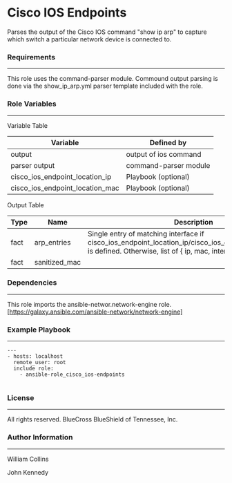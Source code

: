 # Cisco IOS Endpoints


Parses the output of the Cisco IOS command "show ip arp" to capture which switch a particular network device is connected to.

### Requirements
------------

This role uses the command-parser module.  Commound output parsing is done via the show_ip_arp.yml parser template included with the role.

### Role Variables
--------------

Variable Table

| Variable | Defined by |
|----------|------------|
| output   | output of ios command |
| parser output | command-parser module |
| cisco_ios_endpoint_location_ip | Playbook (optional) |
| cisco_ios_endpoint_location_mac | Playbook (optional) |

Output Table

| Type | Name | Description |
| ---- | ---- | ---- |
| fact | arp_entries | Single entry of matching interface if cisco_ios_endpoint_location_ip/cisco_ios_endpoint_location_mac is defined.  Otherwise, list of { ip, mac, interface} |
| fact | sanitized_mac |


### Dependencies
------------

This role imports the ansible-networ.network-engine role.
[https://galaxy.ansible.com/ansible-network/network-engine]

### Example Playbook
----------------

```
---
- hosts: localhost
  remote_user: root
  include role:
    - ansible-role_cisco_ios-endpoints
  
```
### License
-------

All rights reserved. BlueCross BlueShield of Tennessee, Inc.

### Author Information
------------------

William Collins

John Kennedy
